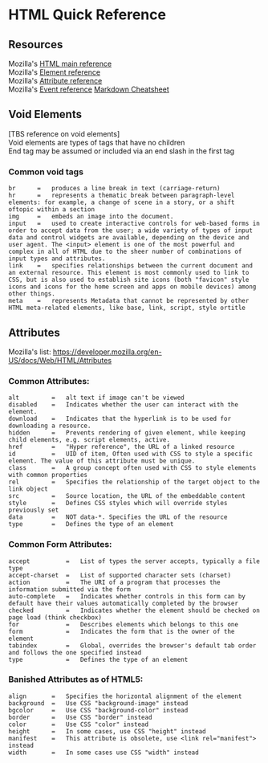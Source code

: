# HTML Quick Reference
## Resources
Mozilla's [HTML main reference](https://developer.mozilla.org/en-US/docs/Web/HTML)\
Mozilla's [Element reference](https://developer.mozilla.org/en-US/docs/Web/HTML/Element)\
Mozilla's [Attribute reference](https://developer.mozilla.org/en-US/docs/Web/HTML/Attributes)\
Mozilla's [Event reference](https://developer.mozilla.org/en-US/docs/Web/Events)
[Markdown Cheatsheet](https://www.markdownguide.org/cheat-sheet/)

## Void Elements
[TBS reference on void elements]\
Void elements are types of tags that have no children\
End tag may be assumed or included via an end slash in the first tag

### Common void tags
    br      =   produces a line break in text (carriage-return)
    hr      =   represents a thematic break between paragraph-level elements: for example, a change of scene in a story, or a shift oftopic within a section
    img     =   embeds an image into the document.
    input   =   used to create interactive controls for web-based forms in order to accept data from the user; a wide variety of types of input data and control widgets are available, depending on the device and user agent. The <input> element is one of the most powerful and complex in all of HTML due to the sheer number of combinations of input types and attributes.
    link    =   specifies relationships between the current document and an external resource. This element is most commonly used to link to CSS, but is also used to establish site icons (both "favicon" style icons and icons for the home screen and apps on mobile devices) among other things.
    meta    =   represents Metadata that cannot be represented by other HTML meta-related elements, like base, link, script, style ortitle

## Attributes
Mozilla's list: https://developer.mozilla.org/en-US/docs/Web/HTML/Attributes


### Common Attributes:
    alt         =   alt text if image can't be viewed
    disabled    =   Indicates whether the user can interact with the element.
    download    =   Indicates that the hyperlink is to be used for downloading a resource.
    hidden      =   Prevents rendering of given element, while keeping child elements, e.g. script elements, active.
    href        =   "Hyper reference", the URL of a linked resource
    id          =   UID of item, Often used with CSS to style a specific element. The value of this attribute must be unique.
    class       =   A group concept often used with CSS to style elements with common properties
    rel         =   Specifies the relationship of the target object to the link object
    src         =   Source location, the URL of the embeddable content
    style       =   Defines CSS styles which will override styles previously set
    data        =   NOT data-*. Specifies the URL of the resource
    type        =   Defines the type of an element

### Common Form Attributes:
    accept          =   List of types the server accepts, typically a file type
    accept-charset  =   List of supported character sets (charset)
    action          =   The URI of a program that processes the information submitted via the form
    auto-complete   =   Indicates whether controls in this form can by default have their values automatically completed by the browser
    checked         =   Indicates whether the element should be checked on page load (think checkbox)
    for             =   Describes elements which belongs to this one
    form            =   Indicates the form that is the owner of the element
    tabindex        =   Global, overrides the browser's default tab order and follows the one specified instead
    type            =   Defines the type of an element

### Banished Attributes as of HTML5:
    align       =   Specifies the horizontal alignment of the element
    background  =   Use CSS "background-image" instead
    bgcolor     =   Use CSS "background-color" instead
    border      =   Use CSS "border" instead
    color       =   Use CSS "color" instead
    height      =   In some cases, use CSS "height" instead
    manifest    =   This attribute is obsolete, use <link rel="manifest"> instead
    width       =   In some cases use CSS "width" instead